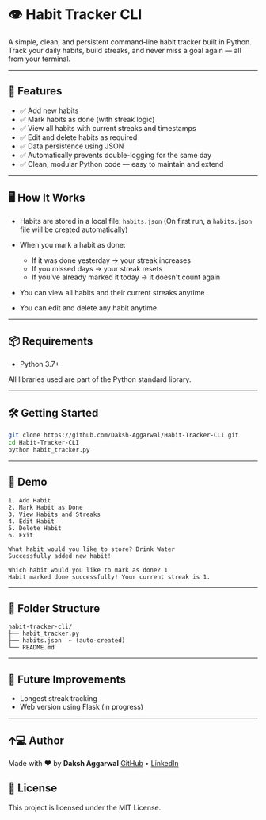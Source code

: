 # 👁 Habit Tracker CLI

A simple, clean, and persistent command-line habit tracker built in Python.
Track your daily habits, build streaks, and never miss a goal again — all from your terminal.

---

## 🚀 Features

* ✅ Add new habits
* ✅ Mark habits as done (with streak logic)
* ✅ View all habits with current streaks and timestamps
* ✅ Edit and delete habits as required
* ✅ Data persistence using JSON
* ✅ Automatically prevents double-logging for the same day
* ✅ Clean, modular Python code — easy to maintain and extend

---

## 🖥️ How It Works

* Habits are stored in a local file: `habits.json` (On first run, a `habits.json` file will be created automatically)
* When you mark a habit as done:

  * If it was done yesterday → your streak increases
  * If you missed days → your streak resets
  * If you've already marked it today → it doesn't count again
* You can view all habits and their current streaks anytime
* You can edit and delete any habit anytime

---

## 📦 Requirements

* Python 3.7+

All libraries used are part of the Python standard library.

---

## 🛠️ Getting Started

```bash
git clone https://github.com/Daksh-Aggarwal/Habit-Tracker-CLI.git
cd Habit-Tracker-CLI
python habit_tracker.py
```

---

## 📸 Demo

```
1. Add Habit
2. Mark Habit as Done
3. View Habits and Streaks
4. Edit Habit
5. Delete Habit
6. Exit

What habit would you like to store? Drink Water
Successfully added new habit!

Which habit would you like to mark as done? 1
Habit marked done successfully! Your current streak is 1.
```

---

## 🧩 Folder Structure

```
habit-tracker-cli/
├── habit_tracker.py
├── habits.json  ← (auto-created)
└── README.md
```

---

## 🧠 Future Improvements

* Longest streak tracking
* Web version using Flask (in progress)

---

## 🡩‍💻 Author

Made with ❤️ by **Daksh Aggarwal**
[GitHub](https://github.com/Daksh-Aggarwal) • [LinkedIn](https://www.linkedin.com/in/dakshaggarwal7)

## 📄 License

This project is licensed under the MIT License.